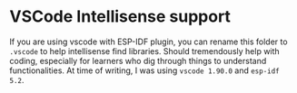 # VSCode Intellisense support
If you are using vscode with ESP-IDF plugin, you can rename this folder to `.vscode` to help intellisense find libraries.
Should tremendously help with coding, especially for learners who dig through things to understand functionalities.
At time of writing, I was using `vscode 1.90.0` and `esp-idf 5.2`.